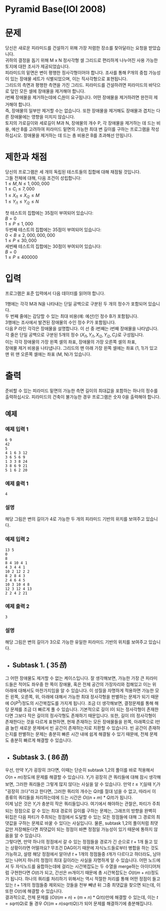 # Pyramid Base(IOI 2008)
# 문제
당신은 새로운 피라미드를 건설하기 위해 가장 저렴한 장소를 찾아달라는 요청을 받았습니다.   
귀하의 결정을 돕기 위해 M x N 정사각형 셀 그리드로 편리하게 나누어진 사용 가능한 토지에 대한 조사가 제공되었습니다.   
피라미드의 밑면은 변이 평행한 정사각형이어야 합니다. 조사를 통해 P개의 중첩 가능성이 있는 장애물 세트가 식별되었으며, 이는 직사각형으로 표현됩니다.   
그리드의 측면과 평행한 측면을 가진 그리드. 피라미드를 건설하려면 피라미드의 바닥으로 덮인 모든 셀에 장애물을 제거해야 합니다.   
i번째 장애물을 제거하는데에 $C_i$원이 요구됩니다. 어떤 장애물을 제거하려면 완전히 제거해야 합니다.   
즉, 장애물의 일부만 제거할 수는 없습니다. 또한 장애물을 제거해도 장애물과 겹치는 다른 장애물에는 영향을 미치지 않습니다.   
토지의 가로길이와 세로길이 M과 N, 장애물의 개수 P, 각 장애물을 제거하는 데 드는 비용,
예산 B를 고려하여 피라미드 밑면의 가능한 최대 변 길이를 구하는 프로그램을 작성하십시오.
장애물을 제거하는 데 드는 총 비용은 B를 초과해선 안됩니다.  
# 제한과 채점
당신의 프로그램은 세 개의 독립된 테스트들의 집합에 대해 채점될 것입니다.   
그들 전체에 대해, 다음 조건이 성립합니다:   
$1\le M,N\le 1,000,000$   
$1\le C_i \le 7,000$   
$1\le X_{i1}\le X_{i2}\le M$   
$1\le Y_{i1}\le Y_{i2}\le N$   
   
첫 테스트의 집합에는 35점이 부여되어 있습니다:   
$B=0$   
$1\le P\le 1,000$   
두번째 테스트의 집합에는 35점이 부여되어 있습니다:   
$0\lt B\le 2,000,000,000$   
$1\le P\le 30,000$   
세번째 테스트의 집합에는 30점이 부여되어 있습니다:   
$B=0$   
$1\le P\le 400000$   
# 입력
프로그램은 표준 입력에서 다음 데이터를 읽어야 합니다.   
   
1행에는 각각 M과 N을 나타내는 단일 공백으로 구분된 두 개의 정수가 포함되어 있습니다.   
두 번째 줄에는 감당할 수 있는 최대 비용(예: 예산)인 정수 B가 포함됩니다.   
3행에는 조사에서 발견된 장애물의 수인 정수 P가 포함됩니다.   
다음 P 라인 각각은 장애물을 설명합니다. 이 선 중 i번째는 i번째 장애물을 나타냅니다.   
각 줄은 단일 공백으로 구분된 5개의 정수 $(X_{i1}, Y_{i1}, X_{i2}, Y_{i2},C_i)$로 구성됩니다.   
이는 각각 장애물의 가장 왼쪽 셀의 좌표, 장애물의 가장 오른쪽 셀의 좌표,   
장애물 제거 비용을 나타냅니다. 그리드의 맨 아래 가장 왼쪽 셀에는 좌표 (1, 1)가 있고   
맨 위 맨 오른쪽 셀에는 좌표 (M, N)가 있습니다.    
# 출력
준비할 수 있는 피라미드 밑면의 가능한 측면 길이의 최대값을 포함하는
하나의 정수를 출력하십시오.
피라미드의 건축이 불가능한 경우 프로그램은 숫자 0을 출력해야 합니다. 
## 예제

### 예제 입력 1
```
6 9 
42 
5 
4 1 6 3 12 
3 6 5 6 9 
1 3 3 8 24 
3 8 6 9 21 
5 1 6 2 20 
```
### 예제 출력 1
```
4
```
### 설명
해당 그림은 변의 길이가 4로 가능한 두 개의 피라미드 기반의 위치를 보여주고 있습니다.  
### 예제 입력 2
```
13 5 
0 
8 
8 4 10 4 1 
4 3 4 4 1 
10 2 12 2 2 
8 2 8 4 3 
2 4 6 4 5 
10 3 10 4 8 
12 3 12 4 13 
2 2 4 2 21 
```
### 예제 출력 2
```
3
```
### 설명
해당 그림은 변의 길이가 3으로 가능한 유일한 피라미드 기반의 위치를 보여주고 있습니다.
+ ## Subtask 1. ( $35점$)
그 어떤 장애물도 제거할 수 없는 케이스입니다.
잘 생각해보면, 가능한 가장 큰 피라미드들은 적어도 좌우중 한 쪽이 장애물, 혹은 
전체 공간의 가장자리와 접해있고 이는 위 아래에 대해서도 마찬가지임을 알 수 있습니다. 이 성질을
자명하게 적용하면 가능한 모든 왼쪽, 오른쪽, 위, 아래에 대해서 가능한 최대 정사각형을 판별하는
문제가 되기 때문에 $O(P^3)$정도의 시간복잡도를 가지게 됩니다.
조금 더 생각해보면, 결정문제를 통해 해당 문제를 조금 더 빠르게 풀 수 있습니다.
기본적으로 길이 l이 되는 정사각형이 존재한다면 그보다 작은 길이의 정사각형도 존재하기 때문입니다.
또한, 길이 l의 정사각형이 존재한다는 것을 다르게 표현하면, 현재 존재하는 모든 장애물들을
왼쪽, 아래쪽으로 l만큼 늘린 새로운 문제에서 빈 공간이 존재하는지로 치환할 수 있습니다.
빈 공간이 존재하는지를 판별하는 문제는 충분히 빠른 시간 내에 쉽게 해결될 수 있기 때문에,
전체 문제도 충분히 빠르게 해결할 수 있습니다.
+ ## Subtask 3. ( $86점$)
우선, 만약 $Y_i$가 굉장히 크다면, 이때는 단순히 subtask 1,2의 풀이를 바로 적용해서 $O(n+m)$정도에 문제를 해결할 수 있습니다. $Y_i$가 굉장히 큰 쿼리들에 대해 잠시 생각해보면, 그러한 쿼리들은 그렇게 많지 않다는 사실을 알 수 있습니다. 만약 $t \le Y_i$일때 $Y_i$가 "굉장히 크다"라고 한다면, 그러한 쿼리의 개수는 $Q/t$를 절대 넘을 수 없고, 따라서 이 종류의 쿼리들을 처리하는데에 드는 시간은 $O((n+m)*Q/t)$가 됩니다.   
 이제 남은 것은 $Y_i$가 충분히 작은 쿼리들입니다. 여기에서 해야하는 관찰은, 파티가 주최되는 정점으로 갈 수 있는 최대 경로의 길이를 구하는 문제는, 그래프의 방향을 완벽히 뒤집은 다음 파티가 주최되는 정점에서 도달할 수 있는 모든 정점들에 대해 그 경로의 최댓값을 구하는 문제로 바꿀 수 있다는 사실입니다. 물론, subtask 1,2의 풀이처럼 최댓값만 저장해둔다면 최댓값이 되는 정점이 바쁜 정점일 가능성이 있기 때문에 통하지 않음을 알 수 있습니다.   
 그렇다면, 만약 하나의 정점에서 갈 수 있는 정점들을 경로가 긴 순으로 $t+1$개 들고 있는 상황이라면 어떨까요? 무조건 DAG이기 때문에 자식노드들로부터 병합을 하는 것도 가능하고, 설령 해당 정점에서 알아낸 $t+1$개의 정점들중 $t$개가 다르다고 하더라도, 남아있는 나머지 하나의 정점이 최대 길이라는 사실을 자명하게 알 수 있습니다. 어떤 노드에서 두 자식노드를 융합하는데에 걸리는 시간복잡도는 두 수열을 merge하는 아이디어처럼 구현한다면 $O(t)$가 되고, 간선은 m개이기 때문에 총 시간복잡도는 $O(t(m+n))$정도가 됩니다. 하나의 쿼리를 처리하기 위해서는 역시 적절한 처리를 통해 어떤 정점이 들고 있는 $t+1$개의 정점들중 제외되는 것들을 전부 빼낸 뒤 그중 최댓값을 찾으면 되는데, 이 또한 $O(t)$에 해결할 수 있습니다.   
 결과적으로, 전체 문제를 $(O(t(m+n)+(m+n)*Q/t))$만에 해결할 수 있는데, 이는 $t=sqrt(Q)$로 둘 경우 $O((m+n)sqrt(Q))$가 되어 문제를 해결하기에 충분해집니다.
